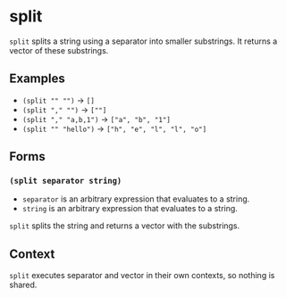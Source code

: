 # split

`split` splits a string using a separator into smaller substrings. It returns
a vector of these substrings.

## Examples

* `(split "" "")` -> `[]`
* `(split "," "")` -> `[""]`
* `(split "," "a,b,1")` -> `["a", "b", "1"]`
* `(split "" "hello")` -> `["h", "e", "l", "l", "o"]`

## Forms

### `(split separator string)`

* `separator` is an arbitrary expression that evaluates to a string.
* `string` is an arbitrary expression that evaluates to a string.

`split` splits the string and returns a vector with the substrings.

## Context

`split` executes separator and vector in their own contexts, so nothing is
shared.
